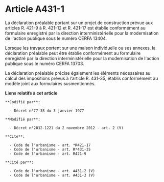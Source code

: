 # Article A431-1

La déclaration préalable portant sur un projet de construction prévue aux articles R. 421-9 à R. 421-12 et R. 421-17 est
établie conformément au formulaire enregistré par la        direction interministérielle pour la modernisation de l'action
publique sous le numéro CERFA 13404. 

Lorsque les travaux portent sur une maison individuelle ou ses annexes, la déclaration préalable peut être établie
conformément au formulaire enregistré par la        direction interministérielle pour la modernisation de l'action publique
sous le numéro CERFA 13703. 

La déclaration préalable précise également les éléments nécessaires au calcul des impositions prévus à l'article R. 431-35,
établis conformément au modèle joint aux formulaires susmentionnés.

**Liens relatifs à cet article**

	**Codifié par**:

	  - Décret n°77-38 du 3 janvier 1977

	**Modifié par**:

	  - Décret n°2012-1221 du 2 novembre 2012 - art. 2 (V)

	**Cite**:

	  - Code de l'urbanisme - art. *R421-17
	  - Code de l'urbanisme - art. R*431-35
	  - Code de l'urbanisme - art. R421-9

	**Cité par**:

	  - Code de l'urbanisme - art. A431-2 (V)
	  - Code de l'urbanisme - art. A431-3 (V)
